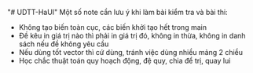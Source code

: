 "# UDTT-HaUI" 
Một số note cần lưu ý khi làm bài kiểm tra và bài thi: 
+ Không tạo biến toàn cục, các biến khởi tạo hết trong main
+ Đề kêu in giá trị nào thì phải in giá trị đó, không in thừa, không in danh sách nếu đề không yêu cầu
+ Nếu dùng tốt vector thì cứ dùng, tránh việc dùng nhiều mảng 2 chiều
+ Học chắc thuật toán quy hoạch động, đệ quy, chia để trị, quay lui
